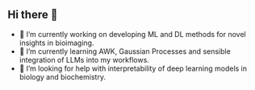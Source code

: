 ## Hi there 👋

- 🔭 I’m currently working on developing ML and DL methods for novel insights in bioimaging.
- 🌱 I’m currently learning AWK, Gaussian Processes and sensible integration of LLMs into my workflows.
- 🤔 I’m looking for help with interpretability of deep learning models in biology and biochemistry.
